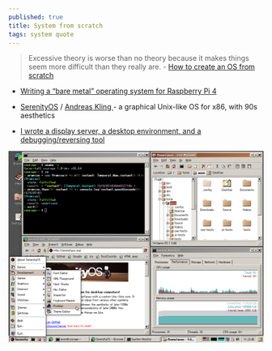 ```yaml
---
published: true
title: System from scratch
tags: system quote
---
```

> Excessive theory is worse than no theory because it makes things seem more difficult than they really are. - [How to create an OS from scratch](https://news.ycombinator.com/item?id=18036538)

- [Writing a “bare metal” operating system for Raspberry Pi 4](https://news.ycombinator.com/item?id=28774022)

- [	SerenityOS](https://news.ycombinator.com/item?id=19986126) / [ Andreas Kling ](https://www.youtube.com/channel/UC3ts8coMP645hZw9JSD3pqQ) - a graphical Unix-like OS for x86, with 90s aesthetics

- [	I wrote a display server, a desktop environment, and a debugging/reversing tool ](https://news.ycombinator.com/item?id=11785479)

![caption](https://raw.githubusercontent.com/SerenityOS/serenity/master/Meta/screenshot-b36968c.png)
